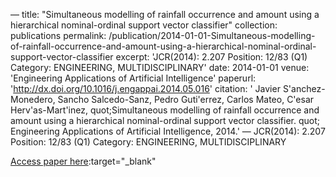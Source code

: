 —
title: "Simultaneous modelling of rainfall occurrence and amount using a hierarchical nominal-ordinal support vector classifier"
collection: publications
permalink: /publication/2014-01-01-Simultaneous-modelling-of-rainfall-occurrence-and-amount-using-a-hierarchical-nominal-ordinal-support-vector-classifier
excerpt: 'JCR(2014): 2.207 Position: 12/83 (Q1) Category: ENGINEERING, MULTIDISCIPLINARY'
date: 2014-01-01
venue: 'Engineering Applications of Artificial Intelligence'
paperurl: 'http://dx.doi.org/10.1016/j.engappai.2014.05.016'
citation: ' Javier S&apos;anchez-Monedero,  Sancho Salcedo-Sanz,  Pedro Guti&apos;errez,  Carlos Mateo,  C&apos;esar Herv&apos;as-Mart&apos;inez,    quot;Simultaneous modelling of rainfall occurrence and amount using a hierarchical nominal-ordinal support vector classifier.   quot; Engineering Applications of Artificial Intelligence, 2014.'
—
JCR(2014): 2.207 Position: 12/83 (Q1) Category: ENGINEERING, MULTIDISCIPLINARY

[Access paper here](http://dx.doi.org/10.1016/j.engappai.2014.05.016):target="_blank"